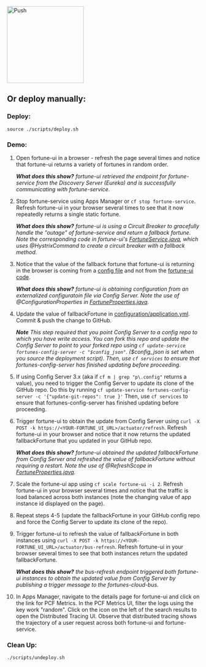 <a href="https://push-to.cfapps.io?repo=https%3A%2F%2Fgithub.com%2Fciberkleid%2Ffortune-teller.git">
 	<img src="https://push-to.cfapps.io/ui/assets/images/Push-to-Pivotal-Light.svg" width="200" alt="Push">
</a>


## Or deploy manually:

### Deploy:
```
source ./scripts/deploy.sh
```

### Demo:
1. Open fortune-ui in a browser - refresh the page several times and notice that fortune-ui returns a variety of fortunes in random order.

   _**What does this show?** fortune-ui retrieved the endpoint for fortune-service from the Discovery Server (Eureka) and is successfully communicating with fortune-service._
2. Stop fortune-service using Apps Manager or `cf stop fortune-service`. Refresh fortune-ui in your browser several times to see that it now repeatedly returns a single static fortune.

   _**What does this show?** fortune-ui is using a Circuit Breaker to gracefully handle the "outage" of fortune-service and return a fallback fortune. Note the corresponding code in fortune-ui's [FortuneService.java](fortune-teller-ui/src/main/java/io/spring/cloud/samples/fortuneteller/ui/services/fortunes/FortuneService.java), which uses @HystrixCommand to create a circuit breaker with a fallback method._
3. Notice that the value of the fallback fortune that fortune-ui is returning in the browser is coming from a [config file](configuration/application.yml) and not from the [fortune-ui code](fortune-teller-ui/src/main/java/io/spring/cloud/samples/fortuneteller/ui/services/fortunes/FortuneProperties.java).

   _**What does this show?** fortune-ui is obtaining configuration from an externalized configuratoin file via Config Server. Note the use of @ConfigurationProperties in [FortuneProperties.java](fortune-teller-ui/src/main/java/io/spring/cloud/samples/fortuneteller/ui/services/fortunes/FortuneProperties.java)._
4. Update the value of fallbackFortune in [configuration/application.yml](configuration/application.yml). Commit & push the change to GitHub.

   _**Note** This step required that you point Config Server to a config repo to which you have write access. You can fork this repo and update the Config Server to point to your forked repo using `cf update-service fortunes-config-server -c "$config_json"`. ($config_json is set when you source the deployment script). Then, use `cf services` to ensure that fortunes-config-server has finished updating before proceeding._
5. If using Config Server 3.x (aka if `cf m | grep "p\.config"` returns a value), you need to trigger the Config Server to update its clone of the GitHub repo. Do this by running `cf update-service fortunes-config-server -c '{"update-git-repos": true }'` Then, use `cf services` to ensure that fortunes-config-server has finished updating before proceeding.
6. Trigger fortune-ui to obtain the update from Config Server using `curl -X POST -k https://<YOUR-FORTUNE_UI_URL>/actuator/refresh`. Refresh fortune-ui in your browser and notice that it now returns the updated fallbackFortune that you updated in your GitHub repo.

   _**What does this show?** fortune-ui obtained the updated fallbackFortune from Config Server and refreshed the value of fallbackFortune without requiring a restart. Note the use of @RefreshScope in [FortuneProperties.java](fortune-teller-ui/src/main/java/io/spring/cloud/samples/fortuneteller/ui/services/fortunes/FortuneProperties.java)._
7. Scale the fortune-ui app using `cf scale fortune-ui -i 2`. Refresh fortune-ui in your browser several times and notice that the traffic is load balanced across both instances (note the changing value of app instance id displayed on the page).
8. Repeat steps 4-5 (update the fallbackFortune in your GitHub config repo and force the Config Server to update its clone of the repo).
9. Trigger fortune-ui to refresh the value of fallbackFortune in both instances using `curl -X POST -k https://<YOUR-FORTUNE_UI_URL>/actuator/bus-refresh`. Refresh fortune-ui in your browser several times to see that both instances return the updated fallbackFortune.

   _**What does this show?** the bus-refresh endpoint triggered both fortune-ui instances to obtain the updated value from Config Server by publishing a trigger message to the fortunes-cloud-bus._
10. In Apps Manager, navigate to the details page for fortune-ui and click on the link for PCF Metrics. In the PCF Metrics UI, filter the logs using the key work "random". Click on the icon on the left of the search results to open the Distributed Tracing UI. Observe that distributed tracing shows the trajectory of a user request across both fortune-ui and fortune-service.

### Clean Up:
```
./scripts/undeploy.sh
```